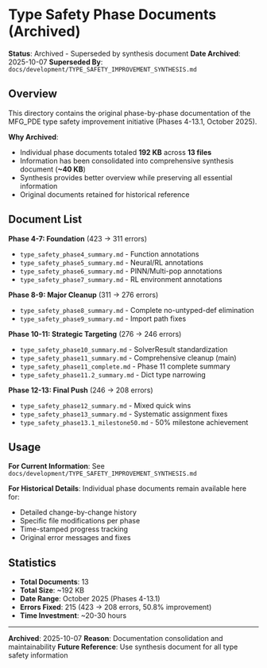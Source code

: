 # Type Safety Phase Documents (Archived)

**Status**: Archived - Superseded by synthesis document
**Date Archived**: 2025-10-07
**Superseded By**: `docs/development/TYPE_SAFETY_IMPROVEMENT_SYNTHESIS.md`

## Overview

This directory contains the original phase-by-phase documentation of the MFG_PDE type safety improvement initiative (Phases 4-13.1, October 2025).

**Why Archived**:
- Individual phase documents totaled **192 KB** across **13 files**
- Information has been consolidated into comprehensive synthesis document (**~40 KB**)
- Synthesis provides better overview while preserving all essential information
- Original documents retained for historical reference

## Document List

**Phase 4-7: Foundation** (423 → 311 errors)
- `type_safety_phase4_summary.md` - Function annotations
- `type_safety_phase5_summary.md` - Neural/RL annotations
- `type_safety_phase6_summary.md` - PINN/Multi-pop annotations
- `type_safety_phase7_summary.md` - RL environment annotations

**Phase 8-9: Major Cleanup** (311 → 276 errors)
- `type_safety_phase8_summary.md` - Complete no-untyped-def elimination
- `type_safety_phase9_summary.md` - Import path fixes

**Phase 10-11: Strategic Targeting** (276 → 246 errors)
- `type_safety_phase10_summary.md` - SolverResult standardization
- `type_safety_phase11_summary.md` - Comprehensive cleanup (main)
- `type_safety_phase11_complete.md` - Phase 11 complete summary
- `type_safety_phase11.2_summary.md` - Dict type narrowing

**Phase 12-13: Final Push** (246 → 208 errors)
- `type_safety_phase12_summary.md` - Mixed quick wins
- `type_safety_phase13_summary.md` - Systematic assignment fixes
- `type_safety_phase13.1_milestone50.md` - 50% milestone achievement

## Usage

**For Current Information**: See `docs/development/TYPE_SAFETY_IMPROVEMENT_SYNTHESIS.md`

**For Historical Details**: Individual phase documents remain available here for:
- Detailed change-by-change history
- Specific file modifications per phase
- Time-stamped progress tracking
- Original error messages and fixes

## Statistics

- **Total Documents**: 13
- **Total Size**: ~192 KB
- **Date Range**: October 2025 (Phases 4-13.1)
- **Errors Fixed**: 215 (423 → 208 errors, 50.8% improvement)
- **Time Investment**: ~20-30 hours

---

**Archived**: 2025-10-07
**Reason**: Documentation consolidation and maintainability
**Future Reference**: Use synthesis document for all type safety information
